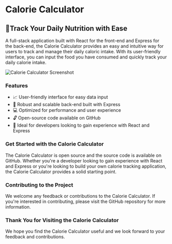 # Calorie Calculator 

## 💪Track Your Daily Nutrition with Ease 

A full-stack application built with React for the front-end and Express for the back-end, the Calorie Calculator provides an easy and intuitive way for users to track and manage their daily caloric intake. With its user-friendly interface, you can input the food you have consumed and quickly track your daily calorie intake. 

![Calorie Calculator Screenshot](https://i.imgur.com/6OL5UYN.png)

### Features 

- 📈 User-friendly interface for easy data input
- 💪 Robust and scalable back-end built with Express 
- 💻 Optimized for performance and user experience 
- 🔓 Open-source code available on GitHub 
- 🚀 Ideal for developers looking to gain experience with React and Express 

### Get Started with the Calorie Calculator 

The Calorie Calculator is open source and the source code is available on GitHub. Whether you're a developer looking to gain experience with React and Express or you're looking to build your own calorie tracking application, the Calorie Calculator provides a solid starting point. 

### Contributing to the Project 

We welcome any feedback or contributions to the Calorie Calculator. If you're interested in contributing, please visit the GitHub repository for more information. 

### Thank You for Visiting the Calorie Calculator 

We hope you find the Calorie Calculator useful and we look forward to your feedback and contributions. 
